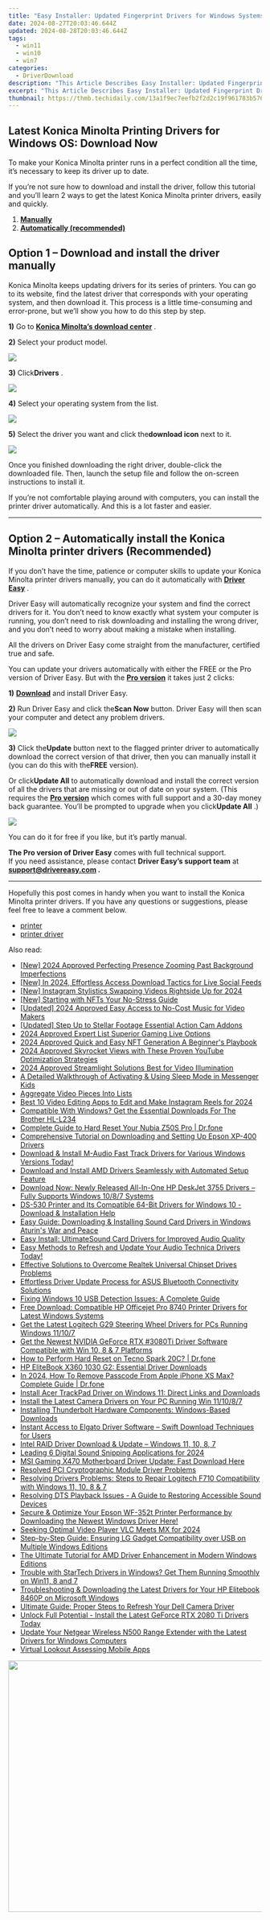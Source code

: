 ```yaml
---
title: "Easy Installer: Updated Fingerprint Drivers for Windows Systems - Download Now"
date: 2024-08-27T20:03:46.644Z
updated: 2024-08-28T20:03:46.644Z
tags:
  - win11
  - win10
  - win7
categories:
  - DriverDownload
description: "This Article Describes Easy Installer: Updated Fingerprint Drivers for Windows Systems - Download Now"
excerpt: "This Article Describes Easy Installer: Updated Fingerprint Drivers for Windows Systems - Download Now"
thumbnail: https://thmb.techidaily.com/13a1f9ec7eefb2f2d2c19f961783b576aae3496864dc942793b7f634c661d531.jpg
---
```


## Latest Konica Minolta Printing Drivers for Windows OS: Download Now

To make your Konica Minolta printer runs in a perfect condition all the time, it’s necessary to keep its driver up to date.

 If you’re not sure how to download and install the driver, follow this tutorial and you’ll learn 2 ways to get the latest Konica Minolta printer drivers, easily and quickly.

1. **[Manually](https://tools.techidaily.com/drivereasy/download/)**
2. **[Automatically (recommended)](https://www.drivereasy.com/knowledge/konica-minolta-printer-drivers-download-and-install-guide/#option2)**

## Option 1 – Download and install the driver manually

 Konica Minolta keeps updating drivers for its series of printers. You can go to its website, find the latest driver that corresponds with your operating system, and then download it. This process is a little time-consuming and error-prone, but we’ll show you how to do this step by step.

**1)** Go to **[Konica Minolta’s download center](https://www.konicaminolta.eu/eu-en/support/download-centre)**  .

**2)** Select your product model.

![](https://images.drivereasy.com/wp-content/uploads/2020/09/0-1-1200x169.jpg)

**3)** Click**Drivers** .

![](https://images.drivereasy.com/wp-content/uploads/2020/09/0-2-1200x203.jpg)

**4)** Select your operating system from the list.

![](https://images.drivereasy.com/wp-content/uploads/2020/09/0-3-2.jpg)

**5)** Select the driver you want and click the**download icon** next to it.

![](https://images.drivereasy.com/wp-content/uploads/2020/09/0-4-2-1200x270.jpg)

 Once you finished downloading the right driver, double-click the downloaded file. Then, launch the setup file and follow the on-screen instructions to install it.

 If you’re not comfortable playing around with computers, you can install the printer driver automatically. And this is a lot faster and easier.

---

## Option 2 – Automatically install the Konica Minolta printer drivers (Recommended)

 If you don’t have the time, patience or computer skills to update your Konica Minolta printer drivers manually, you can do it automatically with **[Driver Easy](https://tools.techidaily.com/drivereasy/download/)**  .

 Driver Easy will automatically recognize your system and find the correct drivers for it. You don’t need to know exactly what system your computer is running, you don’t need to risk downloading and installing the wrong driver, and you don’t need to worry about making a mistake when installing.

 All the drivers on Driver Easy come straight from the manufacturer, certified true and safe.

 You can update your drivers automatically with either the FREE or the Pro version of Driver Easy. But with the **[Pro version](https://tools.techidaily.com/drivereasy/download/)**  it takes just 2 clicks:

**1)** **[Download](https://tools.techidaily.com/drivereasy/download/)**  and install Driver Easy.

**2)** Run Driver Easy and click the**Scan Now** button. Driver Easy will then scan your computer and detect any problem drivers.

![](https://images.drivereasy.com/wp-content/uploads/2020/09/de-1.jpg)

**3)** Click the**Update** button next to the flagged printer driver to automatically download the correct version of that driver, then you can manually install it (you can do this with the**FREE** version).

 Or click**Update All** to automatically download and install the correct version of all the drivers that are missing or out of date on your system. (This requires the **[Pro version](https://tools.techidaily.com/drivereasy/download/)**  which comes with full support and a 30-day money back guarantee. You’ll be prompted to upgrade when you click**Update All** .)

![](https://images.drivereasy.com/wp-content/uploads/2020/09/de-2.jpg)

 You can do it for free if you like, but it’s partly manual.

**The Pro version of Driver Easy** comes with full technical support.  
 If you need assistance, please contact **Driver Easy’s support team** at **[support@drivereasy.com](https://tools.techidaily.com/drivereasy/download/) .**

---

 Hopefully this post comes in handy when you want to install the Konica Minolta printer drivers. If you have any questions or suggestions, please feel free to leave a comment below.

* [printer](https://tools.techidaily.com/drivereasy/download/)
* [printer driver](https://tools.techidaily.com/drivereasy/download/)

<ins class="adsbygoogle"
     style="display:block"
     data-ad-format="autorelaxed"
     data-ad-client="ca-pub-7571918770474297"
     data-ad-slot="1223367746"></ins>



<ins class="adsbygoogle"
     style="display:block"
     data-ad-client="ca-pub-7571918770474297"
     data-ad-slot="8358498916"
     data-ad-format="auto"
     data-full-width-responsive="true"></ins>

<span class="atpl-alsoreadstyle">Also read:</span>
<div><ul>
<li><a href="https://digital-screen-recording.techidaily.com/new-2024-approved-perfecting-presence-zooming-past-background-imperfections/"><u>[New] 2024 Approved  Perfecting Presence  Zooming Past Background Imperfections</u></a></li>
<li><a href="https://facebook-videos.techidaily.com/new-in-2024-effortless-access-download-tactics-for-live-social-feeds/"><u>[New] In 2024, Effortless Access  Download Tactics for Live Social Feeds</u></a></li>
<li><a href="https://instagram-clips.techidaily.com/new-instagram-stylistics-swapping-videos-rightside-up-for-2024/"><u>[New] Instagram Stylistics  Swapping Videos Rightside Up for 2024</u></a></li>
<li><a href="https://extra-support.techidaily.com/new-starting-with-nfts-your-no-stress-guide/"><u>[New] Starting with NFTs  Your No-Stress Guide</u></a></li>
<li><a href="https://facebook-record-videos.techidaily.com/updated-2024-approved-easy-access-to-no-cost-music-for-video-makers/"><u>[Updated] 2024 Approved  Easy Access to No-Cost Music for Video Makers</u></a></li>
<li><a href="https://extra-approaches.techidaily.com/updated-step-up-to-stellar-footage-essential-action-cam-addons/"><u>[Updated] Step Up to Stellar Footage  Essential Action Cam Addons</u></a></li>
<li><a href="https://some-knowledge.techidaily.com/2024-approved-expert-list-superior-gaming-live-options/"><u>2024 Approved  Expert List  Superior Gaming Live Options</u></a></li>
<li><a href="https://extra-guidance.techidaily.com/2024-approved-quick-and-easy-nft-generation-a-beginners-playbook/"><u>2024 Approved  Quick and Easy NFT Generation  A Beginner's Playbook</u></a></li>
<li><a href="https://youtube-zero.techidaily.com/approved-skyrocket-views-with-these-proven-youtube-optimization-strategies/"><u>2024 Approved  Skyrocket Views with These Proven YouTube Optimization Strategies</u></a></li>
<li><a href="https://some-skills.techidaily.com/2024-approved-streamlight-solutions-best-for-video-illumination/"><u>2024 Approved  Streamlight Solutions  Best for Video Illumination</u></a></li>
<li><a href="https://facebook.techidaily.com/a-detailed-walkthrough-of-activating-and-using-sleep-mode-in-messenger-kids/"><u>A Detailed Walkthrough of Activating & Using Sleep Mode in Messenger Kids</u></a></li>
<li><a href="https://fox-hovers.techidaily.com/aggregate-video-pieces-into-lists/"><u>Aggregate Video Pieces Into Lists</u></a></li>
<li><a href="https://instagram-video-recordings.techidaily.com/best-10-video-editing-apps-to-edit-and-make-instagram-reels-for-2024/"><u>Best 10 Video Editing Apps to Edit and Make Instagram Reels for 2024</u></a></li>
<li><a href="https://win-amazing.techidaily.com/compatible-with-windows-get-the-essential-downloads-for-the-brother-hl-l234/"><u>Compatible With Windows? Get the Essential Downloads For The Brother HL-L234</u></a></li>
<li><a href="https://techidaily.com/complete-guide-to-hard-reset-your-nubia-z50s-pro-drfone-by-drfone-reset-android-reset-android/"><u>Complete Guide to Hard Reset Your Nubia Z50S Pro | Dr.fone</u></a></li>
<li><a href="https://win-amazing.techidaily.com/comprehensive-tutorial-on-downloading-and-setting-up-epson-xp-400-drivers/"><u>Comprehensive Tutorial on Downloading and Setting Up Epson XP-400 Drivers</u></a></li>
<li><a href="https://win-amazing.techidaily.com/download-and-install-m-audio-fast-track-drivers-for-various-windows-versions-today/"><u>Download & Install M-Audio Fast Track Drivers for Various Windows Versions Today!</u></a></li>
<li><a href="https://win-amazing.techidaily.com/download-and-install-amd-drivers-seamlessly-with-automated-setup-feature/"><u>Download and Install AMD Drivers Seamlessly with Automated Setup Feature</u></a></li>
<li><a href="https://win-amazing.techidaily.com/download-now-newly-released-all-in-one-hp-deskjet-3755-drivers-fully-supports-windows-1087-systems/"><u>Download Now: Newly Released All-In-One HP DeskJet 3755 Drivers – Fully Supports Windows 10/8/7 Systems</u></a></li>
<li><a href="https://win-amazing.techidaily.com/ds-530-printer-and-its-compatible-64-bit-drivers-for-windows-10-download-and-installation-help/"><u>DS-530 Printer and Its Compatible 64-Bit Drivers for Windows 10 - Download & Installation Help</u></a></li>
<li><a href="https://win-amazing.techidaily.com/easy-guide-downloading-and-installing-sound-card-drivers-in-windows-aturins-war-and-peace/"><u>Easy Guide: Downloading & Installing Sound Card Drivers in Windows Aturin's War and Peace</u></a></li>
<li><a href="https://win-amazing.techidaily.com/easy-install-ultimatesound-card-drivers-for-improved-audio-quality/"><u>Easy Install: UltimateSound Card Drivers for Improved Audio Quality</u></a></li>
<li><a href="https://win-amazing.techidaily.com/1722970588629-easy-methods-to-refresh-and-update-your-audio-technica-drivers-today/"><u>Easy Methods to Refresh and Update Your Audio Technica Drivers Today!</u></a></li>
<li><a href="https://win-amazing.techidaily.com/effective-solutions-to-overcome-realtek-universal-chipset-drives-problems/"><u>Effective Solutions to Overcome Realtek Universal Chipset Drives Problems</u></a></li>
<li><a href="https://win-amazing.techidaily.com/effortless-driver-update-process-for-asus-bluetooth-connectivity-solutions/"><u>Effortless Driver Update Process for ASUS Bluetooth Connectivity Solutions</u></a></li>
<li><a href="https://win-amazing.techidaily.com/fixing-windows-10-usb-detection-issues-a-complete-guide/"><u>Fixing Windows 10 USB Detection Issues: A Complete Guide</u></a></li>
<li><a href="https://win-amazing.techidaily.com/free-download-compatible-hp-officejet-pro-8740-printer-drivers-for-latest-windows-systems/"><u>Free Download: Compatible HP Officejet Pro 8740 Printer Drivers for Latest Windows Systems</u></a></li>
<li><a href="https://win-amazing.techidaily.com/get-the-latest-logitech-g29-steering-wheel-drivers-for-pcs-running-windows-11107/"><u>Get the Latest Logitech G29 Steering Wheel Drivers for PCs Running Windows 11/10/7</u></a></li>
<li><a href="https://win-amazing.techidaily.com/get-the-newest-nvidia-geforce-rtx-3080ti-driver-software-compatible-with-win-10-8-and-7-platforms/"><u>Get the Newest NVIDIA GeForce RTX #3080Ti Driver Software Compatible with Win 10, 8 & 7 Platforms</u></a></li>
<li><a href="https://techidaily.com/how-to-perform-hard-reset-on-tecno-spark-20c-drfone-by-drfone-reset-android-reset-android/"><u>How to Perform Hard Reset on Tecno Spark 20C? | Dr.fone</u></a></li>
<li><a href="https://win-amazing.techidaily.com/hp-elitebook-x360-1030-g2-essential-driver-downloads/"><u>HP EliteBook X360 1030 G2: Essential Driver Downloads</u></a></li>
<li><a href="https://iphone-unlock.techidaily.com/in-2024-how-to-remove-passcode-from-apple-iphone-xs-max-complete-guide-drfone-by-drfone-ios/"><u>In 2024, How To Remove Passcode From Apple iPhone XS Max? Complete Guide | Dr.fone</u></a></li>
<li><a href="https://win-amazing.techidaily.com/install-acer-trackpad-driver-on-windows-11-direct-links-and-downloads/"><u>Install Acer TrackPad Driver on Windows 11: Direct Links and Downloads</u></a></li>
<li><a href="https://win-amazing.techidaily.com/install-the-latest-camera-drivers-on-your-pc-running-win-111087/"><u>Install the Latest Camera Drivers on Your PC Running Win 11/10/8/7</u></a></li>
<li><a href="https://win-amazing.techidaily.com/installing-thunderbolt-hardware-components-windows-based-downloads/"><u>Installing Thunderbolt Hardware Components: Windows-Based Downloads</u></a></li>
<li><a href="https://win-amazing.techidaily.com/instant-access-to-elgato-driver-software-swift-download-techniques-for-users/"><u>Instant Access to Elgato Driver Software – Swift Download Techniques for Users</u></a></li>
<li><a href="https://win-amazing.techidaily.com/intel-raid-driver-download-and-update-windows-11-10-8-7/"><u>Intel RAID Driver Download & Update – Windows 11, 10, 8, 7</u></a></li>
<li><a href="https://voice-adjusting.techidaily.com/leading-6-digital-sound-snipping-applications-for-2024/"><u>Leading 6 Digital Sound Snipping Applications for 2024</u></a></li>
<li><a href="https://win-amazing.techidaily.com/msi-gaming-x470-motherboard-driver-update-fast-download-here/"><u>MSI Gaming X470 Motherboard Driver Update: Fast Download Here</u></a></li>
<li><a href="https://win-amazing.techidaily.com/resolved-pci-cryptographic-module-driver-problems/"><u>Resolved PCI Cryptographic Module Driver Problems</u></a></li>
<li><a href="https://win-amazing.techidaily.com/resolving-drivers-problems-steps-to-repair-logitech-f710-compatibility-with-windows-11-10-8-and-7/"><u>Resolving Drivers Problems: Steps to Repair Logitech F710 Compatibility with Windows 11, 10, 8 & 7</u></a></li>
<li><a href="https://win-amazing.techidaily.com/resolving-dts-playback-issues-a-guide-to-restoring-accessible-sound-devices/"><u>Resolving DTS Playback Issues - A Guide to Restoring Accessible Sound Devices</u></a></li>
<li><a href="https://win-amazing.techidaily.com/1722964681942-secure-and-optimize-your-epson-wf-352t-printer-performance-by-downloading-the-newest-windows-driver-here/"><u>Secure & Optimize Your Epson WF-352t Printer Performance by Downloading the Newest Windows Driver Here!</u></a></li>
<li><a href="https://extra-support.techidaily.com/seeking-optimal-video-player-vlc-meets-mx-for-2024/"><u>Seeking Optimal Video Player  VLC Meets MX for 2024</u></a></li>
<li><a href="https://win-amazing.techidaily.com/step-by-step-guide-ensuring-lg-gadget-compatibility-over-usb-on-multiple-windows-editions/"><u>Step-by-Step Guide: Ensuring LG Gadget Compatibility over USB on Multiple Windows Editions</u></a></li>
<li><a href="https://win-amazing.techidaily.com/the-ultimate-tutorial-for-amd-driver-enhancement-in-modern-windows-editions/"><u>The Ultimate Tutorial for AMD Driver Enhancement in Modern Windows Editions</u></a></li>
<li><a href="https://win-amazing.techidaily.com/trouble-with-startech-drivers-in-windows-get-them-running-smoothly-on-win11-8-and-7/"><u>Trouble with StarTech Drivers in Windows? Get Them Running Smoothly on Win11, 8 and 7</u></a></li>
<li><a href="https://win-amazing.techidaily.com/troubleshooting-and-downloading-the-latest-drivers-for-your-hp-elitebook-8460p-on-microsoft-windows/"><u>Troubleshooting & Downloading the Latest Drivers for Your HP Elitebook 8460P on Microsoft Windows</u></a></li>
<li><a href="https://win-amazing.techidaily.com/ultimate-guide-proper-steps-to-refresh-your-dell-camera-driver/"><u>Ultimate Guide: Proper Steps to Refresh Your Dell Camera Driver</u></a></li>
<li><a href="https://win-amazing.techidaily.com/unlock-full-potential-install-the-latest-geforce-rtx-2080-ti-drivers-today/"><u>Unlock Full Potential - Install the Latest GeForce RTX 2080 Ti Drivers Today</u></a></li>
<li><a href="https://win-amazing.techidaily.com/update-your-netgear-wireless-n500-range-extender-with-the-latest-drivers-for-windows-computers/"><u>Update Your Netgear Wireless N500 Range Extender with the Latest Drivers for Windows Computers</u></a></li>
<li><a href="https://extra-resources.techidaily.com/virtual-lookout-assessing-mobile-apps/"><u>Virtual Lookout  Assessing Mobile Apps</u></a></li>
</ul></div>

<!-- affiliate ads begin -->
<a href="https://appsumo.8odi.net/c/5597632/2087407/7443" target="_top" id="2087407"><img src="//a.impactradius-go.com/display-ad/7443-2087407" border="0" alt="" width="600" height="500"/></a><img height="0" width="0" src="https://appsumo.8odi.net/i/5597632/2087407/7443" style="position:absolute;visibility:hidden;" border="0" />
<!-- affiliate ads end -->